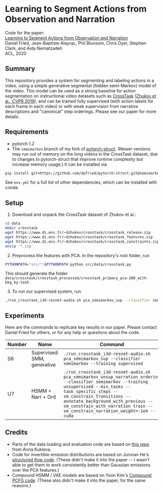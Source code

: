 # Learning to Segment Actions from Observation and Narration  

Code for the paper:  
[Learning to Segment Actions from Observation and Narration](https://arxiv.org/abs/2005.03684)  
Daniel Fried, Jean-Baptiste Alayrac, Phil Blunsom, Chris Dyer, Stephen Clark, and Aida Nematzadeh  
ACL, 2020

## Summary

This repository provides a system for segmenting and labeling actions in a video, using a simple generative segmental (hidden semi-Markov) model of the video. This model can be used as a strong baseline for action segmentation on instructional video datasets such as [CrossTask](https://github.com/DmZhukov/CrossTask) ([Zhukov et al., CVPR 2019](https://arxiv.org/abs/1903.08225)), and can be trained fully supervised (with action labels for each frame in each video) or with weak supervision from narrative descriptions and "canonical" step orderings. Please see our paper for more details.

## Requirements

* pytorch 1.2
* The `semimarkov` branch of my fork of [pytorch-struct](https://github.com/dpfried/pytorch-struct/tree/semimarkov). (Newer versions may run out of memory on the long videos in the CrossTask dataset, due to changes to pytorch-struct that improve runtime complexity but increase memory usage.) It can be installed via

```bash
pip install git+https://github.com/dpfried/pytorch-struct.git@semimarkov
```

See `env.yml` for a full list of other dependencies, which can be installed with conda.

## Setup

1. Download and unpack the CrossTask dataset of Zhukov et al.:

```bash
cd data
mkdir crosstask
wget https://www.di.ens.fr/~dzhukov/crosstask/crosstask_release.zip
wget https://www.di.ens.fr/~dzhukov/crosstask/crosstask_features.zip
wget https://www.di.ens.fr/~dzhukov/crosstask/crosstask_constraints.zip
unzip '*.zip'
```

2. Preprocess the features with PCA. In the repository's root folder, run

```bash
PYTHONPATH="src/":$PYTHONPATH python src/data/crosstask.py
```

This should generate the folder `data/crosstask/crosstask_processed/crosstask_primary_pca-200_with-bkg_by-task`

3. To run our supervised system, run

```bash
./run_crosstask_i3d-resnet-audio.sh pca_semimarkov_sup --classifier semimarkov --training supervised
```

## Experiments

Here are the commands to replicate key results in our paper. Please contact Daniel Fried for others, or for any help or questions about the code.

| Number | Name | Command |
| ------ | ---- | ------- |
| S6 | Supervised: SMM, generative |  `./run_crosstask_i3d-resnet-audio.sh pca_semimarkov_sup --classifier semimarkov --training supervised` |
| U7 | HSMM + Narr + Ord | `./run_crosstask_i3d-resnet-audio.sh pca_semimarkov_unsup_narration_ordering --classifier semimarkov --training unsupervised --mix_tasks --task_specific_steps --sm_constrain_transitions --annotate_background_with_previous --sm_constrain_with_narration train --sm_constrain_narration_weight=-1e4 --cuda` |

## Credits

- Parts of the data loading and evaluation code are based on [this repo](https://github.com/Annusha/slim_mallow) from Anna Kukleva.
- Code for invertible emission distributions are based on Junxian He's [structured flow code](https://github.com/jxhe/struct-learning-with-flow). (These didn't make it into the paper -- I wasn't able to get them to work consistently better than Gaussian emissions over the PCA features.)
- Compound HSMM / VAE models are based on Yoon Kim's [Compound PCFG code](https://github.com/harvardnlp/compound-pcfg). (These also didn't make it into the paper, for the same reasons.)
